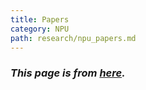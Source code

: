 ```yaml
---
title: Papers
category: NPU
path: research/npu_papers.md 
---
```


### *This page is from [here](https://github.com/fengbintu/Neural-Networks-on-Silicon/blob/master/README.md).*

<div class="md" id="md-parsing">
    <script>
        getText1("https://raw.githubusercontent.com/fengbintu/Neural-Networks-on-Silicon/master/README.md");
    </script>
</div>
